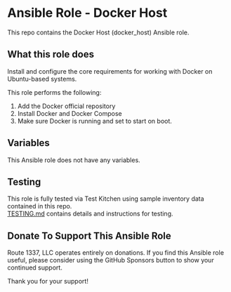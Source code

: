Ansible Role - Docker Host
==========================
This repo contains the Docker Host (docker_host) Ansible role.

What this role does
-------------------
Install and configure the core requirements for working with Docker on Ubuntu-based systems.

This role performs the following:

1. Add the Docker official repository
2. Install Docker and Docker Compose
3. Make sure Docker is running and set to start on boot.

Variables
---------
This Ansible role does not have any variables.

Testing
-------
This role is fully tested via Test Kitchen using sample inventory data contained in this repo.  
[TESTING.md](TESTING.md) contains details and instructions for testing. 

Donate To Support This Ansible Role
-----------------------------------
Route 1337, LLC operates entirely on donations. If you find this Ansible role useful, please consider using the GitHub Sponsors button to show your continued support.

Thank you for your support!

